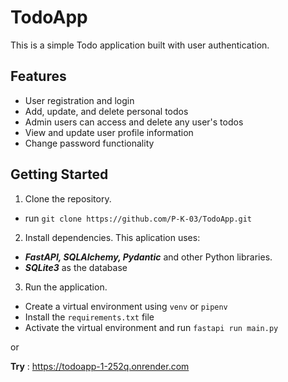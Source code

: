 # TodoApp

This is a simple Todo application built with user authentication.

## Features

- User registration and login
- Add, update, and delete personal todos
- Admin users can access and delete any user's todos
- View and update user profile information
- Change password functionality

## Getting Started

1. Clone the repository.
- run `git clone https://github.com/P-K-03/TodoApp.git`
2. Install dependencies.
This aplication uses:
- __*FastAPI, SQLAlchemy, Pydantic*__ and other Python libraries.
- __*SQLite3*__ as the database
3. Run the application.
- Create a virtual environment using `venv` or `pipenv`
- Install the `requirements.txt` file
- Activate the virtual environment and run `fastapi run main.py`

or 

__Try__ : https://todoapp-1-252q.onrender.com
